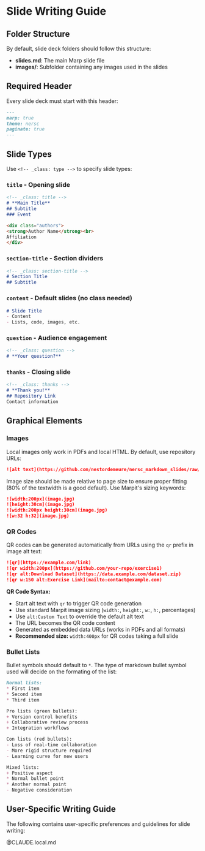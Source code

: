 # Slide Writing Guide

## Folder Structure

By default, slide deck folders should follow this structure:
- **slides.md**: The main Marp slide file
- **images/**: Subfolder containing any images used in the slides

## Required Header

Every slide deck must start with this header:

```markdown
---
marp: true
theme: nersc
paginate: true
---
```

## Slide Types

Use `<!-- _class: type -->` to specify slide types:

### `title` - Opening slide
```markdown
<!-- _class: title -->
# **Main Title**
## Subtitle
### Event

<div class="authors">
<strong>Author Name</strong><br>
Affiliation
</div>
```

### `section-title` - Section dividers
```markdown
<!-- _class: section-title -->
# Section Title
## Subtitle
```

### `content` - Default slides (no class needed)
```markdown
# Slide Title
- Content
- Lists, code, images, etc.
```

### `question` - Audience engagement
```markdown
<!-- _class: question -->
# **Your question?**
```

### `thanks` - Closing slide
```markdown
<!-- _class: thanks -->
# **Thank you!**
## Repository Link
Contact information
```

## Graphical Elements

### Images

Local images only work in PDFs and local HTML. By default, use repository URLs:

```markdown
![alt text](https://github.com/nestordemeure/nersc_markdown_slides/raw/main/path/to/image.jpg)
```

Image size should be made relative to page size to ensure proper fitting (80% of the textwidth is a good default).
Use Marpit's sizing keywords:

```markdown
![width:200px](image.jpg)
![height:30cm](image.jpg)  
![width:200px height:30cm](image.jpg)
![w:32 h:32](image.jpg)
```

### QR Codes

QR codes can be generated automatically from URLs using the `qr` prefix in image alt text:

```markdown
![qr](https://example.com/link)
![qr width:200px](https://github.com/your-repo/exercise1)
![qr alt:Download Dataset](https://data.example.com/dataset.zip)
![qr w:150 alt:Exercise Link](mailto:contact@example.com)
```

**QR Code Syntax:**
- Start alt text with `qr` to trigger QR code generation
- Use standard Marpit image sizing (`width:`, `height:`, `w:`, `h:`, percentages)
- Use `alt:Custom Text` to override the default alt text
- The URL becomes the QR code content
- Generated as embedded data URLs (works in PDFs and all formats)
- **Recommended size:** `width:400px` for QR codes taking a full slide

### Bullet Lists

Bullet symbols should default to `*`.
The type of markdown bullet symbol used will decide on the formating of the list:

```markdown
Normal lists:
* First item
* Second item
* Third item

Pro lists (green bullets):
+ Version control benefits
+ Collaborative review process
+ Integration workflows

Con lists (red bullets):
- Loss of real-time collaboration
- More rigid structure required
- Learning curve for new users

Mixed lists:
+ Positive aspect
* Normal bullet point
* Another normal point
- Negative consideration
```

## User-Specific Writing Guide

The following contains user-specific preferences and guidelines for slide writing:

@CLAUDE.local.md